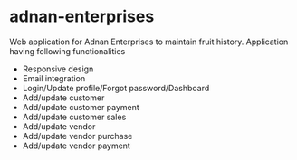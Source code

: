 # adnan-enterprises
Web application for Adnan Enterprises to maintain fruit history. Application having following functionalities
- Responsive design
- Email integration
- Login/Update profile/Forgot password/Dashboard
- Add/update customer
- Add/update customer payment
- Add/update customer sales
- Add/update vendor
- Add/update vendor purchase
- Add/update vendor payment  
